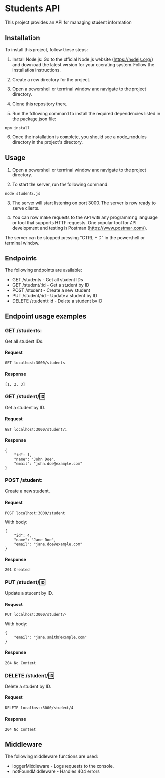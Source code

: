 # Students API
This project provides an API for managing student information.

## Installation
To install this project, follow these steps:

1. Install Node.js: Go to the official Node.js website (https://nodejs.org/) and download the latest version for your operating system. Follow the installation instructions.

2. Create a new directory for the project.
   
3. Open a powershell or terminal window and navigate to the project directory.
   
4. Clone this repository there.

5. Run the following command to install the required dependencies listed in the package.json file:

```
npm install
```
6. Once the installation is complete, you should see a node_modules directory in the project's directory.

## Usage

1. Open a powershell or terminal window and navigate to the project directory.

2. To start the server, run the following command:

```
node students.js
```
3. The server will start listening on port 3000. The server is now ready to serve clients.
   
4. You can now make requests to the API with any programming language or tool that supports HTTP requests. One popular tool for API development and testing is Postman (https://www.postman.com/).

The server can be stopped pressing "CTRL + C" in the powershell or terminal window.

## Endpoints

The following endpoints are available:

- GET /students - Get all student IDs
- GET /student/:id - Get a student by ID
- POST /student - Create a new student
- PUT /student/:id - Update a student by ID
- DELETE /student/:id - Delete a student by ID

## Endpoint usage examples

### GET /students:
Get all student IDs.

#### Request
```
GET localhost:3000/students
```

#### Response
```
[1, 2, 3]
```

### GET /student/:id:
Get a student by ID.

#### Request
```
GET localhost:3000/student/1
```

#### Response
```
{
    "id": 1,
    "name": "John Doe",
    "email": "john.doe@example.com"
}
```

### POST /student:
Create a new student.

#### Request
```
POST localhost:3000/student
```

With body: 
```
{
    "id": 4,
    "name": "Jane Doe",
    "email": "jane.doe@example.com"
}
```

#### Response
```
201 Created
```

### PUT /student/:id:
Update a student by ID.

#### Request
```
PUT localhost:3000/student/4
```
With body: 
```
{
    "email": "jane.smith@example.com"
}
```

#### Response
```
204 No Content
```

### DELETE /student/:id:
Delete a student by ID.

#### Request
```
DELETE localhost:3000/student/4
```

#### Response
```
204 No Content
```

## Middleware
The following middleware functions are used:

- loggerMiddleware - Logs requests to the console.
- notFoundMiddleware - Handles 404 errors.